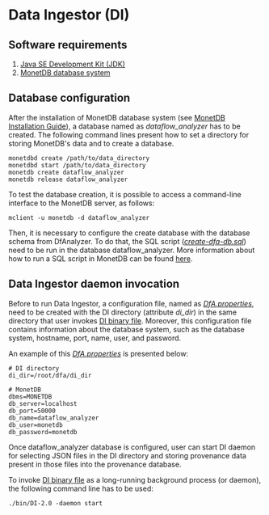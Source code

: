 # Data Ingestor (DI)

## Software requirements

1. [Java SE Development Kit (JDK)](http://www.oracle.com/technetwork/pt/java/index.html)
2. [MonetDB database system](https://www.monetdb.org/Home)

## Database configuration

After the installation of MonetDB database system (see [MonetDB Installation Guide](https://www.monetdb.org/Documentation/Guide/Installation)), a database named as *dataflow_analyzer* has to be created. The following command lines present how to set a directory for storing MonetDB's data and to create a database.

	monetdbd create /path/to/data_directory
	monetdbd start /path/to/data_directory
	monetdb create dataflow_analyzer
	monetdb release dataflow_analyzer

To test the database creation, it is possible to access a command-line interface to the MonetDB server, as follows:

	mclient -u monetdb -d dataflow_analyzer

Then, it is necessary to configure the create database with the database schema from DfAnalyzer. To do that, the SQL script ([*create-dfa-db.sql*](create-dfa-db.sql)) need to be run in the database dataflow_analyzer. More information about how to run a SQL script in MonetDB can be found [here](https://www.monetdb.org/Documentation/UserGuide/DumpRestore).

## Data Ingestor daemon invocation

Before to run Data Ingestor, a configuration file, named as [*DfA.properties*](DfA.properties), need to be created with the DI directory (attribute *di_dir*) in the same directory that user invokes [DI binary file](./bin/DI-2.0). Moreover, this configuration file contains information about the database system, such as the database system, hostname, port, name, user, and password.

An example of this [*DfA.properties*](DfA.properties) is presented below:

	# DI directory
    di_dir=/root/dfa/di_dir

    # MonetDB
	dbms=MONETDB
	db_server=localhost
	db_port=50000
	db_name=dataflow_analyzer
	db_user=monetdb
	db_password=monetdb

Once dataflow_analyzer database is configured, user can start DI daemon for selecting JSON files in the DI directory and storing provenance data present in those files into the provenance database.

To invoke [DI binary file](./bin/DI-2.0) as a long-running background process (or daemon), the following command line has to be used:

	./bin/DI-2.0 -daemon start